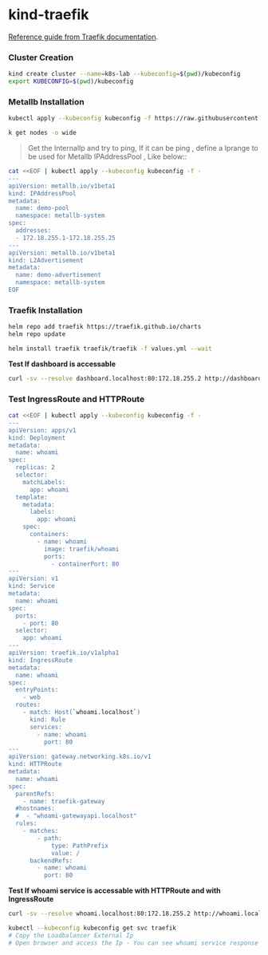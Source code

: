 # kind-traefik

[Reference guide from Traefik documentation](https://doc.traefik.io/traefik/getting-started/kubernetes/).

### Cluster Creation

```sh
kind create cluster --name=k8s-lab --kubeconfig=$(pwd)/kubeconfig
export KUBECONFIG=$(pwd)/kubeconfig
```

### Metallb Installation

```sh
kubectl apply --kubeconfig kubeconfig -f https://raw.githubusercontent.com/metallb/metallb/v0.15.2/config/manifests/metallb-native.yaml

k get nodes -o wide

```
> Get the InternalIp and try to ping, If it can be ping , define a Iprange to be used for Metallb IPAddressPool , Like below::

```sh
cat <<EOF | kubectl apply --kubeconfig kubeconfig -f -
---
apiVersion: metallb.io/v1beta1
kind: IPAddressPool
metadata:
  name: demo-pool
  namespace: metallb-system
spec:        
  addresses:
  - 172.18.255.1-172.18.255.25
---            
apiVersion: metallb.io/v1beta1
kind: L2Advertisement
metadata:    
  name: demo-advertisement
  namespace: metallb-system
EOF 
```

### Traefik Installation

```sh
helm repo add traefik https://traefik.github.io/charts
helm repo update

helm install traefik traefik/traefik -f values.yml --wait
```
**Test If dashboard is accessable**

```sh
curl -sv --resolve dashboard.localhost:80:172.18.255.2 http://dashboard.localhost
```


### Test IngressRoute and HTTPRoute

```sh
cat <<EOF | kubectl apply --kubeconfig kubeconfig -f -
---
apiVersion: apps/v1
kind: Deployment
metadata:
  name: whoami
spec:
  replicas: 2
  selector:
    matchLabels:
      app: whoami
  template:
    metadata:
      labels:
        app: whoami
    spec:
      containers:
        - name: whoami
          image: traefik/whoami
          ports:
            - containerPort: 80
---
apiVersion: v1
kind: Service
metadata:
  name: whoami
spec:
  ports:
    - port: 80
  selector:
    app: whoami
---
apiVersion: traefik.io/v1alpha1
kind: IngressRoute
metadata:
  name: whoami
spec:
  entryPoints:
    - web
  routes:
    - match: Host(`whoami.localhost`)
      kind: Rule
      services:
        - name: whoami
          port: 80
---
apiVersion: gateway.networking.k8s.io/v1
kind: HTTPRoute
metadata:
  name: whoami
spec:
  parentRefs:
    - name: traefik-gateway
  #hostnames:
  #  - "whoami-gatewayapi.localhost"
  rules:
    - matches:
        - path:
            type: PathPrefix
            value: /
      backendRefs:
        - name: whoami
          port: 80
```

**Test If whoami service is accessable with HTTPRoute and with IngressRoute**

```sh
curl -sv --resolve whoami.localhost:80:172.18.255.2 http://whoami.localhost

kubectl --kubeconfig kubeconfig get svc traefik
# Copy the Loadbalancer External Ip
# Open browser and access the Ip - You can see whoami service response on your browser.
```